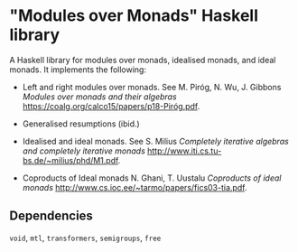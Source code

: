 "Modules over Monads" Haskell library
=====================================

A Haskell library for modules over monads, idealised monads, and ideal monads. It implements the following:

* Left and right modules over monads. See M. Piróg, N. Wu, J. Gibbons *Modules over monads and their algebras* <https://coalg.org/calco15/papers/p18-Piróg.pdf>.

* Generalised resumptions (ibid.)

* Idealised and ideal monads. See S. Milius *Completely iterative algebras and completely iterative monads* <http://www.iti.cs.tu-bs.de/~milius/phd/M1.pdf>.

* Coproducts of Ideal monads N. Ghani, T. Uustalu *Coproducts of ideal monads* <http://www.cs.ioc.ee/~tarmo/papers/fics03-tia.pdf>.

Dependencies
------------

`void`, `mtl`, `transformers`, `semigroups`, `free`
